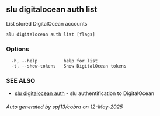 ## slu digitalocean auth list

List stored DigitalOcean accounts

```
slu digitalocean auth list [flags]
```

### Options

```
  -h, --help          help for list
  -t, --show-tokens   Show DigitalOcean tokens
```

### SEE ALSO

* [slu digitalocean auth](slu_digitalocean_auth.md)	 - slu authentification to DigitalOcean

###### Auto generated by spf13/cobra on 12-May-2025
